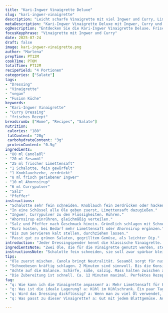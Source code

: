 ```yaml
---
title: "Kari-Ingwer Vinaigrette Deluxe"
slug: "kari-ingwer-vinaigrette"
description: "Leicht scharfe Vinaigrette mit viel Ingwer und Curry, Limettensaft als frische Komponente, Canolaöl und zusätzlich Sesamöl für nussigen Geschmack. Grüne Zwiebel ersetzt durch Schalotte, Honig durch Ahornsirup. Säuerlich, würzig, leicht süß. Für Dressings, Salate, als Dip oder Marinade. Ohne Milch, Ei, Gluten und Nüsse. Schnell gemacht, einfach zu variieren."
metaDescription: "Kari-Ingwer Vinaigrette Deluxe mit Ingwer, Curry und Ahornsirup. Ideal für Salate, als Dip oder Marinade. Vegan und glutenfrei."
ogDescription: "Entdecken Sie die Kari-Ingwer Vinaigrette Deluxe. Frisch, würzig und leicht süß. Perfekt für den Grill und gesunde Salatrezepte."
focusKeyphrase: "Vinaigrette mit Ingwer und Curry"
date: 2025-07-24
draft: false
image: kari-ingwer-vinaigrette.png
author: "Marlena"
prepTime: PT12M
cookTime: PT0M
totalTime: PT12M
recipeYield: "4 Portionen"
categories: ["Salate"]
tags:
- "Dressing"
- "Vinaigrette"
- "vegan"
- "Fusion Küche"
keywords:
- "Kari-Ingwer Vinaigrette"
- "Curry Dressing"
- "frisches Rezept"
breadcrumb: ["Home", "Recipes", "Salate"]
nutrition: 
 calories: "180"
 fatContent: "20g"
 carbohydrateContent: "3g"
 proteinContent: "0.5g"
ingredients:
- "80 ml Canolaöl"
- "20 ml Sesamöl"
- "25 ml frischer Limettensaft"
- "1 Schalotte, fein gewürfelt"
- "1 Knoblauchzehe, zerdrückt"
- "8 ml frisch geriebener Ingwer"
- "10 ml Ahornsirup"
- "6 ml Currypulver"
- "Salz"
- "Pfeffer"
instructions:
- "Schalotte sehr fein schneiden. Knoblauch fein zerdrücken oder hacken."
- "In eine Schüssel alle Öle geben zuerst, Limettensaft dazugießen."
- "Ingwer, Currypulver zu den Flüssigkeiten. Rühren."
- "Ahornsirup einrühren, gleichmäßig verteilen."
- "Salz und Pfeffer nach Geschmack hinein. Gründlich schlagen mit Schneebesen, etwa 2 Minuten bis leicht emulgiert."
- "Kurz kosten, bei Bedarf mehr Limettensaft oder Ahornsirup ergänzen."
- "Bis zum Servieren kalt stellen, durchziehen lassen."
- "Passt gut zu grünen Salaten, gegrilltem Gemüse, als leichter Dip."
introduction: "Jeder Dressingspender kennt die klassische Vinaigrette. Aber hier geht’s anders. Statt Essern nur die langweilige Theorie aufzutischen, kommt eine zweitaktige Fusion aus Curry, scharfem Ingwer und nussigem Sesam. Nicht nur Öl und Essig, sondern zwei Öle. Kein herkömmlicher grüner Bund, sondern Schalotte – ein bisschen kräftiger, herber. Honig bleibt weg. Zucker? Komplett anders. Ahornsirup nimmt den Job, samt sanfter Süße. Limette bringt die frische Spritzigkeit. Nicht zu extrem. Alles fix und fertig in knapp über zehn Minuten. Keine Wartezeit fürs Kochen. Kein Tüfteln und 100 Messbecher. Einfach, ehrlich und auffallend aromatisch. Kleinere Änderungen erzeugen große Geschmackstiefe. Dazu funktioniert das Ganze vegan, glutenfrei, ohne Milch oder Eier. Der Mix passt zu grünen Blattsalaten, als leichter Dip oder zum Marinieren von Gemüse vor dem Grillen. Schnell zusammengerührt. Puristisch und doch voller Leben in der Schüssel."
ingredientsNote: "Zwei Öle, die für die Vinaigrette genutzt werden, stellen die Basis. Canolaöl bringt Neutralität, Sesamöl sorgt für Tiefe und leicht nussigen Nachgeschmack. Limettensaft ist die Säurequelle, frischer und frischer als Essig. Schalotte ersetzt die Frühlingszwiebel – intensiver im Geschmack und etwas schärfer. Knoblauch wird mit seiner aromatischen Schärfe dosiert. Ingwer frisch gerieben liefert Schärfe und Frische, besser als getrocknetes Pulver allein. Der Ahornsirup ersetzt Honig – passt vegan, ähnlich süß, dabei aromatisch. Currypulver rundet ab, mild und komplex. Salz und Pfeffer sind Pflicht. Das Verhältnis der Zutaten ist so gewählt, dass die Vinaigrette in etwa 4 Portionen reicht. Menge kann reduziert oder erhöht werden je nach Bedarf. Perfekte Balance zwischen Schärfe, Säure, Süße, Öl und Würze suchen und anpassen."
instructionsNote: "Schalotte fein schneiden, sie soll zwar spürbar bleiben, aber nicht zu bissfest sein. Knoblauch sollte möglichst fein zerkleinert oder zerdrückt sein, sonst könnte er zu dominant wirken. Die Öle zuerst mischen, um die Basis zu haben. Limette langsam einrühren – verhindert, dass die Mischung splittert. Ingwer frisch einarbeiten, da getrocknet weniger intensiv und eher holzig schmeckt. Ahornsirup wird vorsichtig eingearbeitet, damit die Süße sich gut verteilt. Mit dem Schneebesen kräftig schlagen, mindestens 2 Minuten, bis sich die Zutaten verbinden, die Konsistenz leicht cremig wird. Abschmecken. Nachwürzen ist erlaubt, da manche Limetten saurer, andere milder sind. Die Vinaigrette braucht keine Wärmezufuhr, kalt serviert entfaltet sie das volle Aroma. Kann auch einige Stunden im Kühlschrank durchziehen, vor Gebrauch nochmal gut umrühren. Ideal für Salate, die leicht exotisch frisch wirken sollen."
tips:
- "Öle zuerst mischen. Canola bringt Neutralität. Sesamöl sorgt für nussigen Geschmack. Mische gut. Die Mischung sollte cremig erscheinen. Ingwer frisch reiben. Getrockneter Ingwer ist weniger intensiv. Schalotte klein schneiden. Sie sollte nicht dominant sein. Knoblauch aber frisch zerdrücken, sonst stark im Geschmack. Es muss gut schmecken. Ahornsirup langsam einrühren. Süsse gut verteilen. Limettensaft nicht zu schnell hinzufügen."
- "Schneebesen kräftig schlagen. 2 Minuten sind sinnvoll. Bis die Konsistenz gut aussieht. Abgeschmeckt wird nach Gefühl. Manche Limetten sind saurer, andere nicht. Deswegen immer kosten. Passt gut zu vielen Gerichten. Salate, Grillgemüse oder einfach so. Lass die Vinaigrette im Kühlschrank ziehen. Geruchs- und Geschmacksvertiefung ist wichtig. Gut umrühren vor dem Servieren. Kalt ist optimal."
- "Achte auf die Balance. Schärfe, süße, salzig. Mass halten zwischen allem. Variationen sind immer möglich. Limettensaft erhöhen für mehr Frische. Oder mehr Ahornsirup für Süße. Konsistenz bleibt das Ziel. Sie soll gut haften auf dem Salat. Gemüse marinieren macht sie ebenfalls zu einem Hit. Grillgemüse einfach damit einpinseln. Vielseitigkeit hat ihren Reiz. Immer wieder ändern, nie langweilig."
- "Die Zubereitung ist schnell. Ca. 12 Minuten maximal. Perfektes Rezept für spontane Entscheidungen. Ändere die Mengen, je nach Hunger. Portionen können verdoppelt werden, leicht. Schmeckt viele Tage frisch. Bei Bedarf lagern gut im Kühlschrank. Salate sehen frisch aus, geschmacklich anregend. Dips kann man auch für Snacks nutzen. Also, für jede Gelegenheit eine perfekte Wahl. Einfach ausprobieren, mit frischen Zutaten."
faq:
- "q: Wie kann ich die Vinaigrette anpassen? a: Mehr Limettensaft für Frische. Weniger Nahaufnahme, je nach Geschmack neu mischen. Ahornsirup auch. Süße variieren nach Bedarf. Weiteres Öl kann hinzugefügt werden."
- "q: Was ist die ideale Lagerung? a: Kühl im Kühlschrank. Ein paar Tage haltbar. Immer gut umrühren vor Gebrauch. Achte auf frische Zutaten. Dann bleibt der Geschmack gut."
- "q: Wird das Dressing dickflüssig? a: Wenn man zu viel Öl verwendet, ja. Aber einfach nachjustieren. Wasser hinzufügen, um die Mischung zu verlängern. Salat immer knackiger damit."
- "q: Was passt zu dieser Vinaigrette? a: Gut mit jedem Blattgemüse. Auch für gegrilltes Gemüse passend. Perfekt milde. Gut zu Tofu oder als Marinade. Erweitern mit anderen Aromen möglich."

---
```

